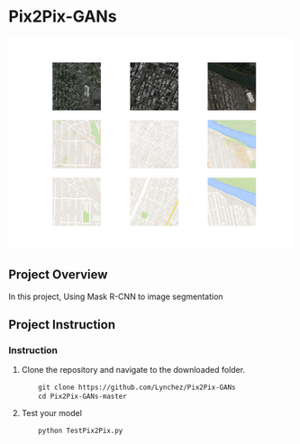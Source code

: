 # Pix2Pix-GANs

[//]: # (Image Reference)

[img]: ./assets/img.png "Pix2Pix GANs"

![SLAM][img]

## Project Overview

In this project, Using Mask R-CNN to image segmentation

## Project Instruction

### Instruction

1. Clone the repository and navigate to the downloaded folder.
	```
		git clone https://github.com/Lynchez/Pix2Pix-GANs
		cd Pix2Pix-GANs-master
	```
2. Test your model
	```
		python TestPix2Pix.py
	```
